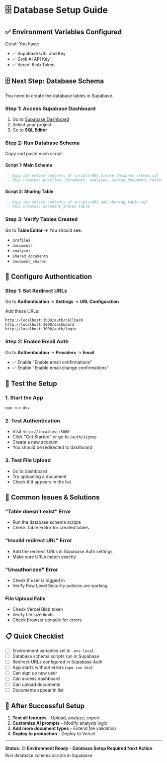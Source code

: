 # 🗄️ Database Setup Guide

## ✅ **Environment Variables Configured**

Great! You have:
- ✅ Supabase URL and Key
- ✅ Grok AI API Key
- ✅ Vercel Blob Token

## 🗄️ **Next Step: Database Schema**

You need to create the database tables in Supabase.

### **Step 1: Access Supabase Dashboard**
1. Go to [Supabase Dashboard](https://supabase.com/dashboard)
2. Select your project
3. Go to **SQL Editor**

### **Step 2: Run Database Schema**
Copy and paste each script:

#### **Script 1: Main Schema**
```sql
-- Copy the entire contents of scripts/001_create_database_schema.sql
-- This creates: profiles, documents, analyses, shared_documents tables
```

#### **Script 2: Sharing Table**
```sql
-- Copy the entire contents of scripts/002_add_sharing_table.sql
-- This creates: document_shares table
```

### **Step 3: Verify Tables Created**
Go to **Table Editor** → You should see:
- `profiles`
- `documents` 
- `analyses`
- `shared_documents`
- `document_shares`

## 🔐 **Configure Authentication**

### **Step 1: Set Redirect URLs**
Go to **Authentication** → **Settings** → **URL Configuration**

Add these URLs:
```
http://localhost:3000/auth/callback
http://localhost:3000/dashboard
http://localhost:3000/auth/login
```

### **Step 2: Enable Email Auth**
Go to **Authentication** → **Providers** → **Email**
- ✅ Enable "Enable email confirmations"
- ✅ Enable "Enable email change confirmations"

## 🧪 **Test the Setup**

### **1. Start the App**
```bash
npm run dev
```

### **2. Test Authentication**
- Visit `http://localhost:3000`
- Click "Get Started" or go to `/auth/signup`
- Create a new account
- You should be redirected to dashboard

### **3. Test File Upload**
- Go to dashboard
- Try uploading a document
- Check if it appears in the list

## 🐛 **Common Issues & Solutions**

### **"Table doesn't exist" Error**
- Run the database schema scripts
- Check Table Editor for created tables

### **"Invalid redirect URL" Error**
- Add the redirect URLs in Supabase Auth settings
- Make sure URLs match exactly

### **"Unauthorized" Error**
- Check if user is logged in
- Verify Row Level Security policies are working

### **File Upload Fails**
- Check Vercel Blob token
- Verify file size limits
- Check browser console for errors

## 📋 **Quick Checklist**

- [ ] Environment variables set in `.env.local`
- [ ] Database schema scripts run in Supabase
- [ ] Redirect URLs configured in Supabase Auth
- [ ] App starts without errors (`npm run dev`)
- [ ] Can sign up new user
- [ ] Can access dashboard
- [ ] Can upload documents
- [ ] Documents appear in list

## 🚀 **After Successful Setup**

1. **Test all features** - Upload, analyze, export
2. **Customize AI prompts** - Modify analysis logic
3. **Add more document types** - Extend file validation
4. **Deploy to production** - Deploy to Vercel

---

**Status**: 🟡 **Environment Ready - Database Setup Required**
**Next Action**: Run database schema scripts in Supabase
